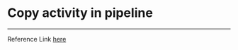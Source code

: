 # Copy activity in pipeline
-----

Reference Link [here](https://docs.microsoft.com/en-us/azure/data-factory/tutorial-copy-data-portal)
